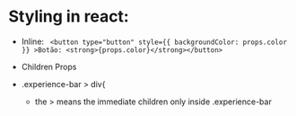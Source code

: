 # Styling  in react:

- Inline:
    ``` <button type="button" style={{ backgroundColor: props.color }} >Botão: <strong>{props.color}</strong></button>```

- Children Props

- .experience-bar > div{ 
    + the > means the immediate children only inside .experience-bar